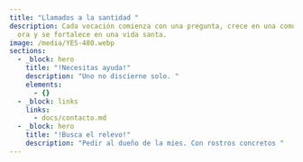 ```yaml
---
title: "Llamados a la santidad "
description: Cada vocación comienza con una pregunta, crece en una comunidad que
  ora y se fortalece en una vida santa.
image: /media/YES-480.webp
sections:
  - _block: hero
    title: "!Necesitas ayuda!"
    description: "Uno no discierne solo. "
    elements:
      - {}
  - _block: links
    links:
      - docs/contacto.md
  - _block: hero
    title: "!Busca el relevo!"
    description: "Pedir al dueño de la mies. Con rostros concretos "
---
```

